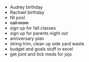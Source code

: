 * Audrey birthday
* Rachael birthday
* fill pool
* ~~call mom~~
* sign up for fall classes
* sign up for parents night out 
* anniversary plan
* string trim, clean up side yard waste 
* budget and goals stuff in excel
* get joint and tick meds for jojo